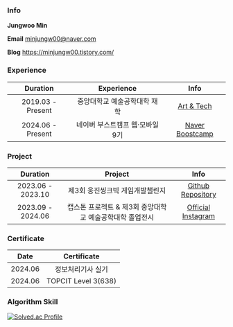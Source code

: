 ### Info

**Jungwoo Min**

**Email** minjungw00@naver.com

**Blog** https://minjungw00.tistory.com/

### Experience

|Duration|Experience|Info|
|:-:|:-:|:-:|
|2019.03 - Present|중앙대학교 예술공학대학 재학|[Art & Tech](https://artech.cau.ac.kr/)|
|2024.06 - Present|네이버 부스트캠프 웹·모바일 9기|[Naver Boostcamp](https://boostcamp.connect.or.kr/program_wm.html)|

### Project

|Duration|Project|Info|
|:-:|:-:|:-:|
|2023.06 - 2023.10|제3회 웅진씽크빅 게임개발챌린지|[Github Repository](https://github.com/mynameisjinhohong/HotSix)|
|2023.09 - 2024.06|캡스톤 프로젝트 & 제3회 중앙대학교 예술공학대학 졸업전시|[Official Instagram](https://www.instagram.com/cau_artech_grad?utm_source=ig_web_button_share_sheet&igsh=ZDNlZDc0MzIxNw==)|

### Certificate

|Date|Certificate|
|:-:|:-:|
|2024.06|정보처리기사 실기|
|2024.06|TOPCIT Level 3(638)|

### Algorithm Skill

[![Solved.ac Profile](http://mazassumnida.wtf/api/v2/generate_badge?boj=minjungw00)](https://solved.ac/minjungw00/)
